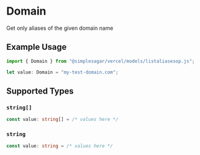 # Domain

Get only aliases of the given domain name

## Example Usage

```typescript
import { Domain } from "@simplesagar/vercel/models/listaliasesop.js";

let value: Domain = "my-test-domain.com";
```

## Supported Types

### `string[]`

```typescript
const value: string[] = /* values here */
```

### `string`

```typescript
const value: string = /* values here */
```

